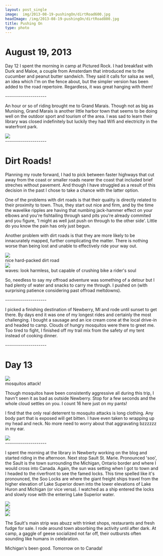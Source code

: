 ```yaml
---
layout: post_single
image: 	img/2013-08-19-pushingOn/dirtRoad600.jpg
headImage: /img/2013-08-19-pushingOn/dirtRoad800.jpg
title: Pushing On
type: photo
---
```


August 19, 2013
=================

Day 12 I spent the morning in camp at Pictured Rock. I had breakfast with Durk and Maloe, a couple 
from Amsterdam that introduced me to the cucumber and peanut butter sandwich. They said it 
calls for salsa as well, an idea which I'm on the fence about, but the simpler version has been 
added to the road repertoire. Regardless, it was great hanging with them!

<div class="divider">---------------------</div>

An hour or so of riding brought me to Grand Marais. Though not as big as Munising, Grand Marais 
is another little harbor town that seems to be doing well on the outdoor sport and tourism of 
the area. I was sad to learn their library was closed indefinitely but luckily they had Wifi and electricity
in the waterfront park. 

<div class="img">
	<img src="/img/2013-08-19-pushingOn/parkWifi.jpg"/>
</div>

<div class="divider">---------------------</div>

Dirt Roads!
===========

Planning my route forward, I had to pick between faster highways that cut away from the coast or 
smaller roads nearer the coast that included brief streches without pavement. And though I have 
struggled as a result of this decision in the past I chose to take a chance with the latter option.

One of the problems with dirt roads is that their quality is directly related to their proximity 
to town. Thus, they start out nice and firm, and by the time the wavelike ripples are having that 
numbing jack-hammer effect on your elbows and you're fishtailing through sand pits you're already 
commited and you figure, 'I might as well just push on through to the other side'. Little do you 
know the pain has only just begun. 

Another problem with dirt roads is that they are more likely to be innacurately mapped, further 
complicating the matter. There is nothing worse than being lost and unable to effectively ride your 
way out. 

<div class="img">
	<img src="/img/2013-08-19-pushingOn/smoothRoad.jpg"/>
	<div class="caption">nice hard-packed dirt road</div>
</div>

<div class="img">
	<img src="/img/2013-08-19-pushingOn/bumpyRoad.jpg"/>
	<div class="caption">waves: look harmless, but capable of crushing bike a rider's soul</div>
</div>

So, needless to say my offroad adventure was something of a detour but I had plenty of water and 
snacks to carry me through. I pushed on (with surprising patience considering past offroad meltdowns). 

<div class="divider">---------------------</div>

I picked a finishing destination of Newberry, MI and rode until sunset to get there. By days end 
it was one of my longest rides and certainly the most challenging. I bought a sausage and an ice 
cream cone at the local drive-in and headed to camp. Clouds of hungry mosquitos were there to 
greet me. Too tired to fight, I finished off my trail mix from the safety of my tent instead of cooking dinner.

<div class="divider">---------------------</div>

Day 13
=======

<div class="img">
	<img src="/img/2013-08-19-pushingOn/mosquitoLegs.jpg"/>
	<div class="caption">mosquitos attack!</div>
</div>

Though mosquitos have been consistently aggressive all during this trip, I havn't seen it 
as bad as outside Newberry. Stop for a few seconds and the whole cloud settles on you. I count 
16 here just on my pants!  

I find that the only real deterrent to mosquito attacks is long clothing. Any body part that is 
exposed will get bitten. I have even taken to wrapping up my head and neck. No more need to 
worry about that aggravating bzzzzzz in my ear. 

<div class="img">
	<img src="/img/2013-08-19-pushingOn/headWrap.jpg"/>
</div>

<div class="divider">---------------------</div>

I spent the morning at the library in Newberty working on the blog and started riding in the afternoon.
Next stop Sault St. Marie. Pronounced 'soo', the Sault is the town surrounding the Michigan, Ontario 
border and where I would cross into Canada. Again, the sun was setting when I got to town and I headed to the 
riverfront to see the famed locks. This time spelled like it's pronounced, the Soo Locks are where the giant freight 
ships travel from the higher elevation of Lake Superior down into the lower elevations of Lake 
Huron and Michigan (or vice versa). I watched as a ship entered the locks and slowly rose with the entering Lake Superior water.

<div class="img">
	<img src="/img/2013-08-19-pushingOn/sooLocks1.jpg"/>
</div>

<div class="img">
	<img src="/img/2013-08-19-pushingOn/sooLocks2.jpg"/>
</div>

<div class="img">
	<img src="/img/2013-08-19-pushingOn/sooLocks3.jpg"/>
</div>

The Sault's main strip was abuzz with trinket shops, restaurants and fresh fudge for sale. I rode around 
town absorbing the activity until after dark. At camp, a gaggle of geese socialized not far off, 
their outbursts often sounding like humans in celebration. 

Michigan's been good. Tomorrow on to Canada!





